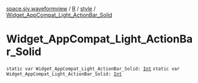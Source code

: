 [space.siy.waveformview](../../index.md) / [R](../index.md) / [style](index.md) / [Widget_AppCompat_Light_ActionBar_Solid](./-widget_-app-compat_-light_-action-bar_-solid.md)

# Widget_AppCompat_Light_ActionBar_Solid

`static var Widget_AppCompat_Light_ActionBar_Solid: `[`Int`](https://kotlinlang.org/api/latest/jvm/stdlib/kotlin/-int/index.html)
`static var Widget_AppCompat_Light_ActionBar_Solid: `[`Int`](https://kotlinlang.org/api/latest/jvm/stdlib/kotlin/-int/index.html)